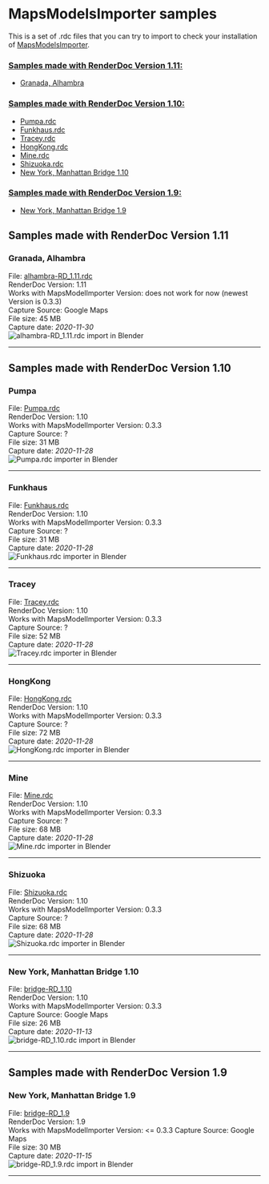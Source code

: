 MapsModelsImporter samples
==========================

This is a set of .rdc files that you can try to import to check your installation of [MapsModelsImporter](https://github.com/eliemichel/MapsModelsImporter).

### [Samples made with RenderDoc Version 1.11:](#samples-made-with-renderdoc-version-111)
- [Granada, Alhambra](#granada-alhambra)

### [Samples made with RenderDoc Version 1.10:](#samples-made-with-renderdoc-version-110)
- [Pumpa.rdc](#samples/Pumpa.rdc)
- [Funkhaus.rdc](#samples/Funkhaus.rdc)
- [Tracey.rdc](#samples/Tracey.rdc)
- [HongKong.rdc](#samples/HongKong.rdc)
- [Mine.rdc](#samples/Mine.rdc)
- [Shizuoka.rdc](#samples/Shizuoka.rdc)
- [New York, Manhattan Bridge 1.10](#new-york-manhattan-bridge-110)

### [Samples made with RenderDoc Version 1.9:](#samples-made-with-renderdoc-version-19)
- [New York, Manhattan Bridge 1.9](#new-york-manhattan-bridge-19)

## Samples made with RenderDoc Version 1.11

### Granada, Alhambra
<!-- make sure to have two whitespaces at the end of each line to make a new line on GitHub -->
File: [alhambra-RD_1.11.rdc](samples/alhambra-RD_1.11.rdc)  
RenderDoc Version: 1.11  
Works with MapsModelImporter Version: does not work for now (newest Version is 0.3.3)  
Capture Source: Google Maps  
File size: 45 MB  
Capture date: *2020-11-30*  
![alhambra-RD_1.11.rdc import in Blender](samples/alhambra-RD_1.11.png)

 ***


## Samples made with RenderDoc Version 1.10

### Pumpa
<!-- make sure to have two whitespaces at the end of each line to make a new line on GitHub -->
File: [Pumpa.rdc](samples/Pumpa.rdc)  
RenderDoc Version: 1.10  
Works with MapsModelImporter Version: 0.3.3  
Capture Source: ?  
File size: 31 MB  
Capture date: *2020-11-28*  
![Pumpa.rdc importer in Blender](samples/Pumpa.png)

 ***

### Funkhaus
<!-- make sure to have two whitespaces at the end of each line to make a new line on GitHub -->
File: [Funkhaus.rdc](samples/Funkhaus.rdc)  
RenderDoc Version: 1.10  
Works with MapsModelImporter Version: 0.3.3  
Capture Source: ?  
File size: 31 MB  
Capture date: *2020-11-28*  
![Funkhaus.rdc importer in Blender](samples/Funkhaus.png)

 ***

### Tracey
<!-- make sure to have two whitespaces at the end of each line to make a new line on GitHub -->
File: [Tracey.rdc](samples/Tracey.rdc)  
RenderDoc Version: 1.10  
Works with MapsModelImporter Version: 0.3.3  
Capture Source: ?  
File size: 52 MB  
Capture date: *2020-11-28*  
![Tracey.rdc importer in Blender](samples/Tracey.png)

 ***

### HongKong
<!-- make sure to have two whitespaces at the end of each line to make a new line on GitHub -->
File: [HongKong.rdc](samples/HongKong.rdc)  
RenderDoc Version: 1.10  
Works with MapsModelImporter Version: 0.3.3  
Capture Source: ?  
File size: 72 MB  
Capture date: *2020-11-28*  
![HongKong.rdc importer in Blender](samples/HongKong.png)

 ***

### Mine
<!-- make sure to have two whitespaces at the end of each line to make a new line on GitHub -->
File: [Mine.rdc](samples/Mine.rdc)  
RenderDoc Version: 1.10  
Works with MapsModelImporter Version: 0.3.3  
Capture Source: ?  
File size: 68 MB  
Capture date: *2020-11-28*  
![Mine.rdc importer in Blender](samples/Mine.png)

 ***

### Shizuoka
<!-- make sure to have two whitespaces at the end of each line to make a new line on GitHub -->
File: [Shizuoka.rdc](samples/Shizuoka.rdc)  
RenderDoc Version: 1.10  
Works with MapsModelImporter Version: 0.3.3  
Capture Source: ?  
File size: 68 MB  
Capture date: *2020-11-28*  
![Shizuoka.rdc importer in Blender](samples/Shizuoka.png)

 ***

### New York, Manhattan Bridge 1.10
<!-- make sure to have two whitespaces at the end of each line to make a new line on GitHub -->
File: [bridge-RD_1.10](samples/bridge-RD_1.10.rdc)  
RenderDoc Version: 1.10  
Works with MapsModelImporter Version: 0.3.3  
Capture Source: Google Maps  
File size: 26 MB  
Capture date: *2020-11-13*  
![bridge-RD_1.10.rdc import in Blender](samples/bridge-RD_1.10.png)

 ***

## Samples made with RenderDoc Version 1.9

### New York, Manhattan Bridge 1.9
<!-- make sure to have two whitespaces at the end of each line to make a new line on GitHub -->
File: [bridge-RD_1.9](samples/bridge-RD_1.9.rdc)  
RenderDoc Version: 1.9  
Works with MapsModelImporter Version: <= 0.3.3 
Capture Source: Google Maps  
File size: 30 MB  
Capture date: *2020-11-15*  
![bridge-RD_1.9.rdc import in Blender](samples/bridge-RD_1.9.png)

 ***

